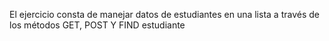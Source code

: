 El ejercicio consta de manejar datos de estudiantes en una lista a través de los métodos GET, POST Y FIND estudiante
